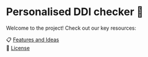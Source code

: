 # Personalised DDI checker 🚀

Welcome to the project! Check out our key resources:

📋 [Features and Ideas](IDEAS_AND_FEATURES.md)  
📜 [License](LICENSE)
